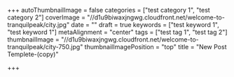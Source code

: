 +++
autoThumbnailImage = false
categories = ["test category 1", "test category 2"]
coverImage = "//d1u9biwaxjngwg.cloudfront.net/welcome-to-tranquilpeak/city.jpg"
date = ""
draft = true
keywords = ["test keyword 1", "test keyword 1"]
metaAlignment = "center"
tags = ["test tag 1", "test tag 2"]
thumbnailImage = "//d1u9biwaxjngwg.cloudfront.net/welcome-to-tranquilpeak/city-750.jpg"
thumbnailImagePosition = "top"
title = "New Post Templete-(copy)"

+++
<!--more-->